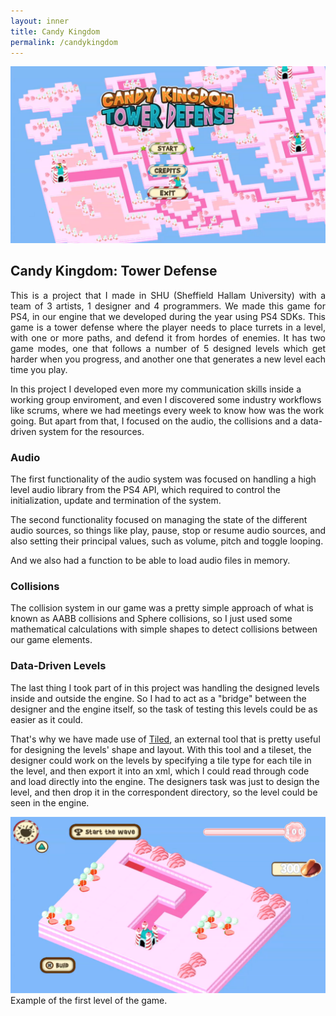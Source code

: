 ```yaml
---
layout: inner
title: Candy Kingdom
permalink: /candykingdom
---
```


![](/img/posts/candy_main_menu.png)

## Candy Kingdom: Tower Defense
<div style="text-align: justify">
    <p style="font-size:14px">
        This is a project that I made in SHU (Sheffield Hallam University) with a team of 3 artists, 1 designer and 4 programmers. We made this game for PS4, in our engine that we developed during the year using PS4 SDKs. This game is a tower defense where the player needs to place turrets in a level, with one or more paths, and defend it from hordes of enemies. It has two game modes, one that follows a number of 5 designed levels which get harder when you progress, and another one that generates a new level each time you play.
    </p>
</div>
In this project I developed even more my communication skills inside a working group enviroment, and even I discovered some industry workflows like scrums, where we had meetings every week to know how was the work going. But apart from that, I focused on the audio, the collisions and a data-driven system for the resources.

### Audio

The first functionality of the audio system was focused on handling a high level audio library from the PS4 API, which required to control the initialization, update and termination of the system.

The second functionality focused on managing the state of the different audio sources, so things like play, pause, stop or resume audio sources, and also setting their principal values, such as volume, pitch and toggle looping.

And we also had a function to be able to load audio files in memory.

### Collisions

The collision system in our game was a pretty simple approach of what is known as AABB collisions and Sphere collisions, so I just used some mathematical calculations with simple shapes to detect collisions between our game elements.

### Data-Driven Levels

The last thing I took part of in this project was handling the designed levels inside and outside the engine. So I had to act as a "bridge" between the designer and the engine itself, so the task of testing this levels could be as easier as it could.

That's why we have made use of [Tiled](https://www.mapeditor.org/), an external tool that is pretty useful for designing the levels' shape and layout. With this tool and a tileset, the designer could work on the levels by specifying a tile type for each tile in the level, and then export it into an xml, which I could read through code and load directly into the engine. The designers task was just to design the level, and then drop it in the correspondent directory, so the level could be seen in the engine.


![](/img/posts/candy_level1.png)
Example of the first level of the game.

